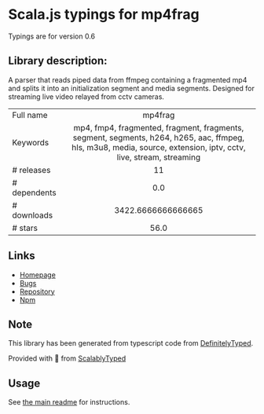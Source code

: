 
# Scala.js typings for mp4frag

Typings are for version 0.6

## Library description:
A parser that reads piped data from ffmpeg containing a fragmented mp4 and splits it into an initialization segment and media segments. Designed for streaming live video relayed from cctv cameras.

|                    |                 |
| ------------------ | :-------------: |
| Full name          | mp4frag |
| Keywords           | mp4, fmp4, fragmented, fragment, fragments, segment, segments, h264, h265, aac, ffmpeg, hls, m3u8, media, source, extension, iptv, cctv, live, stream, streaming |
| # releases         | 11 |
| # dependents       | 0.0 |
| # downloads        | 3422.6666666666665 |
| # stars            | 56.0 |

## Links
- [Homepage](https://github.com/kevinGodell/mp4frag#readme)
- [Bugs](https://github.com/kevinGodell/mp4frag/issues)
- [Repository](https://github.com/kevinGodell/mp4frag)
- [Npm](https://www.npmjs.com/package/mp4frag)
    


## Note
This library has been generated from typescript code from [DefinitelyTyped](https://definitelytyped.org).

Provided with :purple_heart: from [ScalablyTyped](https://github.com/oyvindberg/ScalablyTyped)

## Usage
See [the main readme](../../readme.md) for instructions.


